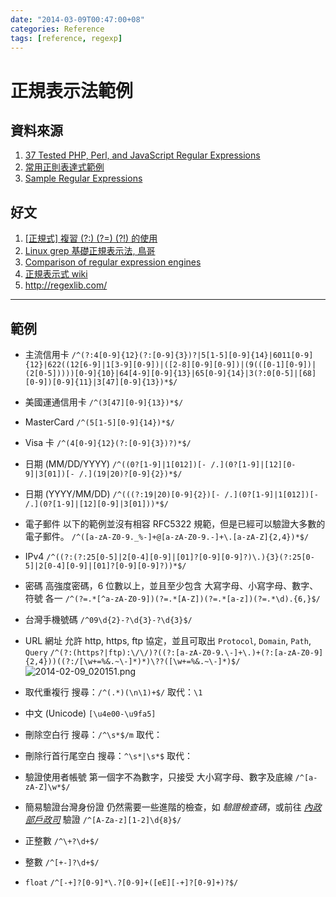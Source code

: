 ```yaml
---
date: "2014-03-09T00:47:00+08"
categories: Reference
tags: [reference, regexp]
---
```

# 正規表示法範例

## 資料來源

1. [37 Tested PHP, Perl, and JavaScript Regular Expressions](http://www.virtuosimedia.com/dev/php/37-tested-php-perl-and-javascript-regular-expressions)
2. [常用正則表達式範例](http://calos-tw.blogspot.tw/2010/06/blog-post.html)
3. [Sample Regular Expressions](http://www.regular-expressions.info/examples.html)

## 好文
1. [\[正規式\] 複習 (?:) (?=) (?!) 的使用](http://calos-tw.blogspot.tw/2011/06/blog-post.html)
2. [Linux grep 基礎正規表示法, 鳥哥](http://linux.vbird.org/linux_basic/0330regularex/0330regularex-fc4.php#basic_regexp)
3. [Comparison of regular expression engines](https://en.wikipedia.org/wiki/Comparison_of_regular_expression_engines)
4. [正規表示式 wiki](https://zh.wikipedia.org/wiki/%E6%AD%A3%E5%88%99%E8%A1%A8%E8%BE%BE%E5%BC%8F)
5. <http://regexlib.com/>
- - -
## 範例

* 主流信用卡
`/^(?:4[0-9]{12}(?:[0-9]{3})?|5[1-5][0-9]{14}|6011[0-9]{12}|622((12[6-9]|1[3-9][0-9])|([2-8][0-9][0-9])|(9(([0-1][0-9])|(2[0-5]))))[0-9]{10}|64[4-9][0-9]{13}|65[0-9]{14}|3(?:0[0-5]|[68][0-9])[0-9]{11}|3[47][0-9]{13})*$/`

* 美國運通信用卡
`/^(3[47][0-9]{13})*$/`

* MasterCard
`/^(5[1-5][0-9]{14})*$/`

* Visa 卡
`/^(4[0-9]{12}(?:[0-9]{3})?)*$/`

* 日期 (MM/DD/YYYY)
`/^((0?[1-9]|1[012])[- /.](0?[1-9]|[12][0-9]|3[01])[- /.](19|20)?[0-9]{2})*$/`

* 日期 (YYYY/MM/DD)
`/^(((?:19|20)[0-9]{2})[- /.](0?[1-9]|1[012])[- /.](0?[1-9]|[12][0-9]|3[01]))*$/`

* 電子郵件
以下的範例並沒有相容 RFC5322 規範，但是已經可以驗證大多數的電子郵件。
`/^([a-zA-Z0-9._%-]+@[a-zA-Z0-9.-]+\.[a-zA-Z]{2,4})*$/`

* IPv4
`/^((?:(?:25[0-5]|2[0-4][0-9]|[01]?[0-9][0-9]?)\.){3}(?:25[0-5]|2[0-4][0-9]|[01]?[0-9][0-9]?))*$/`

* 密碼
高強度密碼，6 位數以上，並且至少包含 大寫字母、小寫字母、數字、符號 各一
`/^(?=.*[^a-zA-Z0-9])(?=.*[A-Z])(?=.*[a-z])(?=.*\d).{6,}$/`

* 台灣手機號碼
`/^09\d{2}-?\d{3}-?\d{3}$/`

* URL 網址
允許 http, https, ftp 協定，並且可取出 `Protocol`, `Domain`, `Path`, `Query`
`/^(?:(https?|ftp):\/\/)?((?:[a-zA-Z0-9.\-]+\.)+(?:[a-zA-Z0-9]{2,4}))((?:/[\w+=%&.~\-]*)*)\??([\w+=%&.~\-]*)$/`
![2014-02-09_020151.png](http://user-image.logdown.io/user/3210/blog/3247/post/178274/slWsiAqKTgOZTORqDYDt_2014-02-09_020151.png)

* 取代重複行
搜尋：`/^(.*)(\n\1)+$/`
取代：`\1`

* 中文 (Unicode)
`[\u4e00-\u9fa5]`

* 刪除空白行
搜尋：`/^\s*$/m`
取代：

* 刪除行首行尾空白
搜尋：`^\s*|\s*$`
取代：

* 驗證使用者帳號
第一個字不為數字，只接受 大小寫字母、數字及底線
`/^[a-zA-Z]\w*$/`

* 簡易驗證台灣身份證
仍然需要一些進階的檢查，如 _驗證檢查碼_，或前往 [_內政部戶政司_](http://www.ris.gov.tw/zh_TW/307) 驗證
`/^[A-Za-z][1-2]\d{8}$/`

* 正整數
`/^\+?\d+$/`

* 整數
`/^[+-]?\d+$/`

* `float`
`/^[-+]?[0-9]*\.?[0-9]+([eE][-+]?[0-9]+)?$/`
